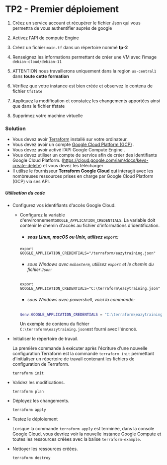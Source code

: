 # TP2 - Premier déploiement

1. Créez un service account et récupérer le fichier Json qui vous permettra de vous authentifier auprès de google

2. Activez l'API de compute Engine

3. Créez un fichier `main.tf` dans un répertoire nommé **tp-2**

4. Renseignez les informations permettant de créer une VM avec l’image `debian-cloud/debian-11`

5. ATTENTION nous travaillerons uniquement dans la region `us-central1` dans **toute** **cette** **formation**

6. Vérifiez que votre instance est bien créée et observez le contenu de fichier `tfstate`

7. Appliquez la modification et constatez les changements apportées ainsi que dans le fichier tfstate

8. Supprimez votre machine virtuelle

### Solution
- Vous devez avoir [Terraform](https://translate.google.com/website?sl=en&tl=fr&hl=fr&client=webapp&u=https://www.terraform.io/) installé sur votre ordinateur.
- Vous devez avoir un compte [Google Cloud Platform (GCP)](https://translate.google.com/website?sl=en&tl=fr&hl=fr&client=webapp&u=https://cloud.google.com/) .
- Vous devez avoir activé l'API Google Compute Engine  .
- Vous devez utiliser un compte de service afin de créer des identifiants Google Cloud Platform. (https://cloud.google.com/iam/docs/keys-create-delete) et vous devez les télécharger
- Il utilise le fournisseur **Terraform Google Cloud** qui interagit avec les nombreuses ressources prises en charge par Google Cloud Platform (GCP) via ses API.


##### Utilisation du code

- Configurez vos identifiants d'accès Google Cloud.

  - Configurez la variable d'environnement`GOOGLE_APPLICATION_CREDENTIALS`. La variable doit contenir le chemin d'accès au fichier d'informations d'identification.

    + ##### sous Linux, macOS ou Unix, utilisez `export`:

    ```
    export GOOGLE_APPLICATION_CREDENTIALS="/terraform/eazytraining.json"
    ```

    + ###### sous Windows avec `mobaxterm`, utilisez `export` et le chemin du fichier `Json`:

    ```
    export GOOGLE_APPLICATION_CREDENTIALS="C:\terraform\eazytraining.json"
    ```
    + ###### sous Windows avec powershell, voici la commande:
    
    ```powershell
    $env:GOOGLE_APPLICATION_CREDENTIALS = "C:\terraform\eazytraining.json"
    ```
    Un exemple de contenu du fichier `C:\terraform\eazytraining.json`est fourni avec l'énoncé.

    
- Initialiser le répertoire de travail.

  La première commande à exécuter après l'écriture d'une nouvelle configuration Terraform est la commande `terraform init` permettant d'initialiser un répertoire de travail contenant les fichiers de configuration de Terraform.

  ```
  terraform init
  ```

- Validez les modifications.
  ```
  terraform plan
  ```
  

- Déployez les changements.
  ```
  terraform apply
  ```
  

- Testez le déploiement

  Lorsque la commande `terraform apply` est terminée, dans la console Google Cloud, vous devriez voir la nouvelle instance Google Compute et toutes les ressources créées avec la balise `terraform-example`.

- Nettoyer les ressources créées.
  ```
  terraform destroy
  ```
